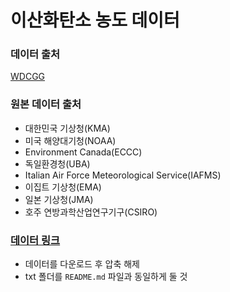# 이산화탄소 농도 데이터
### 데이터 출처
[WDCGG](https://gaw.kishou.go.jp/search)

### 원본 데이터 출처
- 대한민국 기상청(KMA)
- 미국 해양대기청(NOAA)
- Environment Canada(ECCC)
- 독일환경청(UBA)
- Italian Air Force Meteorological Service(IAFMS)
- 이집트 기상청(EMA)
- 일본 기상청(JMA)
- 호주 연방과학산업연구기구(CSIRO)

### [데이터 링크](https://drive.google.com/open?id=1oJSoytaemHA_WZyT01YwOk5BwU3xt3jN&usp=drive_fs)
- 데이터를 다운로드 후 압축 해제
- txt 폴더를 `README.md` 파일과 동일하게 둘 것

